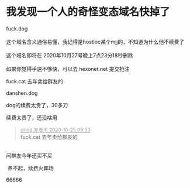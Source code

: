 # 我发现一个人的奇怪变态域名快掉了


fuck.dog<br />
<br />
这个域名含义通俗易懂，我记得是hostloc某个mjj的，不知道为什么他不续费了<br />
<br />
这个域名即将在 2020年10月27号晚上7点23分18秒删除<br />
<br />
如果你觉得手速不够快，可以去 hexonet.net 提交抢注

fuck.cat 去年卖给群友的 <img src="static/image/smiley/yct/022.gif" smilieid="42" border="0" alt="" />&nbsp; &nbsp;&nbsp; &nbsp;&nbsp; &nbsp;&nbsp; &nbsp;&nbsp; &nbsp;&nbsp; &nbsp;&nbsp; &nbsp;&nbsp; &nbsp;&nbsp; &nbsp;&nbsp; &nbsp;&nbsp; &nbsp;

danshen.dog<img id="aimg_z4ZYY" onclick="zoom(this, this.src, 0, 0, 0)" class="zoom" src="https://cdn.jsdelivr.net/gh/hishis/forum-master/public/images/patch.gif" onmouseover="img_onmouseoverfunc(this)" onload="thumbImg(this)" border="0" alt="" />

dog的续费太贵了，30多刀

续费太贵了，还没啥用

<div class="quote"><blockquote><font size="2"><a href="https://www.hostloc.com/forum.php?mod=redirect&amp;goto=findpost&amp;pid=9348822&amp;ptid=758188" target="_blank"><font color="#999999">orlog 发表于 2020-10-25 09:53</font></a></font><br />
fuck.cat 去年卖给群友的</blockquote></div><br />
<img src="static/image/smiley/default/lol.gif" smilieid="12" border="0" alt="" />问群友今年还买不买<img id="aimg_aZJJY" onclick="zoom(this, this.src, 0, 0, 0)" class="zoom" src="https://cdn.jsdelivr.net/gh/hishis/forum-master/public/images/patch.gif" onmouseover="img_onmouseoverfunc(this)" onload="thumbImg(this)" border="0" alt="" />

<img src="static/image/smiley/default/lol.gif" smilieid="12" border="0" alt="" /> 养不起，续费火葬场

66666
